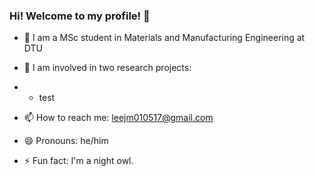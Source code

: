 ### Hi! Welcome to my profile! 👋


  
- 🌱 I am a MSc student in Materials and Manufacturing Engineering at DTU

- 🔭 I am involved in two research projects:
- - test
  
- 📫 How to reach me: leejm010517@gmail.com
- 😄 Pronouns: he/him
- ⚡ Fun fact: I'm a night owl.
